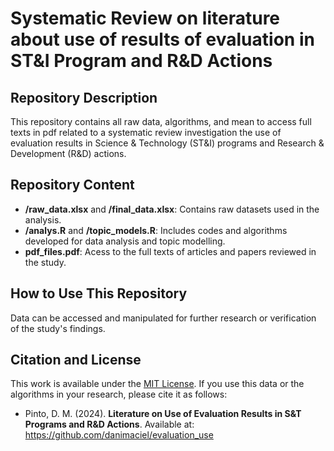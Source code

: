 # Systematic Review on literature about use of results of evaluation in ST&I Program and R&D Actions

## Repository Description
This repository contains all raw data, algorithms, and mean to access full texts in pdf related to a systematic review investigation the use of evaluation results in Science & Technology (ST&I) programs and Research & Development (R&D) actions.

## Repository Content
- **/raw_data.xlsx** and **/final_data.xlsx**: Contains raw datasets used in the analysis.
- **/analys.R** and **/topic_models.R**: Includes codes and algorithms developed for data analysis and topic modelling.
- **pdf_files.pdf**: Acess to the full texts of articles and papers reviewed in the study.

## How to Use This Repository
Data can be accessed and manipulated for further research or verification of the study's findings.

## Citation and License
This work is available under the [MIT License](LICENSE.md). If you use this data or the algorithms in your research, please cite it as follows: 
- Pinto, D. M. (2024). **Literature on Use of Evaluation Results in S&T Programs and R&D Actions**. Available at: https://github.com/danimaciel/evaluation_use
